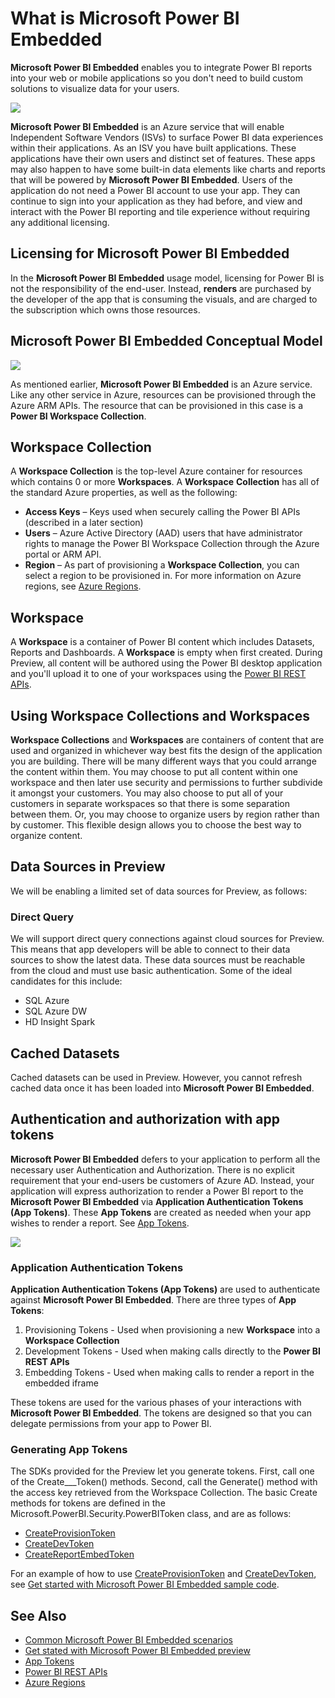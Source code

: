 ﻿<properties
   pageTitle="What is Microsoft Power BI Embedded"
   description=""
   services="power-bi-embedded"
   documentationCenter=""
   authors="dvana"
   manager="NA"
   editor=""
   tags=""/>
<tags
   ms.service="power-bi-embedded"
   ms.devlang="NA"
   ms.topic="article"
   ms.tgt_pltfrm="NA"
   ms.workload="powerbi"
   ms.owner="nickcald"
   ms.date="03/08/2016"
   ms.author="jocaplan"/>


# What is Microsoft Power BI Embedded

**Microsoft Power BI Embedded** enables you to integrate Power BI reports into your web or mobile applications so you don't need to build custom solutions to visualize data for your users.

![](media\powerbi-embedded-whats-is\what-is.png)

**Microsoft Power BI Embedded** is an Azure service that will enable Independent Software Vendors (ISVs) to surface Power BI data experiences within their applications. As an ISV you have built applications. These applications have their own users and distinct set of features. These apps may also happen to have some built-in data elements like charts and reports that will be powered by **Microsoft Power BI Embedded**. Users of the application do not need a Power BI account to use your app. They can continue to sign into your application as they had before, and view and interact with the Power BI reporting and tile experience without requiring any additional licensing.

## Licensing for Microsoft Power BI Embedded

In the **Microsoft Power BI Embedded** usage model, licensing for Power BI is not the responsibility of the end-user.  Instead, **renders** are purchased by the developer of the app that is consuming the visuals, and are charged to the subscription which owns those resources.

## Microsoft Power BI Embedded Conceptual Model

![](media\powerbi-embedded-whats-is\model.png)

As mentioned earlier, **Microsoft Power BI Embedded** is an Azure service.  Like any other service in Azure, resources can be provisioned through the Azure ARM APIs.  The resource that can be provisioned in this case is a **Power BI Workspace Collection**.
## Workspace Collection

A **Workspace Collection** is the top-level Azure container for resources which contains 0 or more **Workspaces**.  A **Workspace** **Collection** has all of the standard Azure properties, as well as the following:

-	**Access Keys** – Keys used when securely calling the Power BI APIs (described in a later section)
-	**Users** – Azure Active Directory (AAD) users that have administrator rights to manage the Power BI Workspace Collection through the Azure portal or ARM API.
-	**Region** – As part of provisioning a **Workspace Collection**, you can select a region to be provisioned in. For more information on Azure regions, see [Azure Regions](https://azure.microsoft.com/regions/).

## Workspace

A **Workspace** is a container of Power BI content which includes Datasets, Reports and Dashboards.  A **Workspace** is empty when first created.  During Preview, all content will be authored using the Power BI desktop application and you'll upload it to one of your workspaces using the [Power BI REST APIs](http://docs.powerbi.apiary.io/reference).

## Using Workspace Collections and Workspaces
**Workspace Collections** and **Workspaces** are containers of content that are used and organized in whichever way best fits the design of the application you are building. There will be many different ways that you could arrange the content within them. You may choose to put all content within one workspace and then later use security and permissions to further subdivide it amongst your customers. You may also choose to put all of your customers in separate workspaces so that there is some separation between them. Or, you may choose to organize users by region rather than by customer. This flexible design allows you to choose the best way to organize content.
## Data Sources in Preview

We will be enabling a limited set of data sources for Preview, as follows:

### Direct Query

We will support direct query connections against cloud sources for Preview.  This means that app developers will be able to connect to their data sources to show the latest data.  These data sources must be reachable from the cloud and must use basic authentication.  Some of the ideal candidates for this include:

-	SQL Azure
-	SQL Azure DW
-	HD Insight Spark

## Cached Datasets

Cached datasets can be used in Preview.  However, you cannot refresh cached data once it has been loaded into **Microsoft Power BI Embedded**.

## Authentication and authorization with app tokens

**Microsoft Power BI Embedded** defers to your application to perform all the necessary user Authentication and Authorization.  There is no explicit requirement that your end-users be customers of Azure AD.  Instead, your application will express authorization to render a Power BI report to the **Microsoft Power BI Embedded** via **Application Authentication Tokens (App Tokens)**.  These **App Tokens** are created as needed when your app wishes to render a report.  See [App Tokens](power-bi-embedded-get-started-sample.md#key-flow).

![](media\powerbi-embedded-whats-is\app-tokens.png)

### Application Authentication Tokens

**Application Authentication Tokens (App Tokens)** are used to authenticate against **Microsoft Power BI Embedded**.  There are three types of **App Tokens**:

1.	Provisioning Tokens - Used when provisioning a new **Workspace** into a **Workspace Collection**
2.	Development Tokens - Used when making calls directly to the **Power BI REST APIs**
3.	Embedding Tokens - Used when making calls to render a report in the embedded iframe

These tokens are used for the various phases of your interactions with **Microsoft Power BI Embedded**.  The tokens are designed so that you can delegate permissions from your app to Power BI.

### Generating App Tokens

The SDKs provided for the Preview let you generate tokens. First, call one of the Create___Token() methods. Second, call the Generate() method with the access key retrieved from the Workspace Collection. The basic Create methods for tokens are defined in the Microsoft.PowerBI.Security.PowerBIToken class, and are as follows:

-	[CreateProvisionToken](https://msdn.microsoft.com/library/mt670218.aspx)
-	[CreateDevToken](https://msdn.microsoft.com/library/mt670215.aspx)
-	[CreateReportEmbedToken]( https://msdn.microsoft.com/library/mt710366.aspx)

For an example of how to use [CreateProvisionToken](https://msdn.microsoft.com/library/mt670218.aspx) and [CreateDevToken](https://msdn.microsoft.com/library/mt670215.aspx), see [Get started with Microsoft Power BI Embedded sample code](power-bi-embedded-get-started-sample.md).


## See Also
- [Common Microsoft Power BI Embedded scenarios](power-bi-embedded-scenarios.md)
- [Get stated with Microsoft Power BI Embedded preview](power-bi-embedded-get-started.md)
- [App Tokens](power-bi-embedded-get-started-sample.md#key-flow)
- [Power BI REST APIs](http://docs.powerbi.apiary.io/reference)
- [Azure Regions](https://azure.microsoft.com/regions/)
